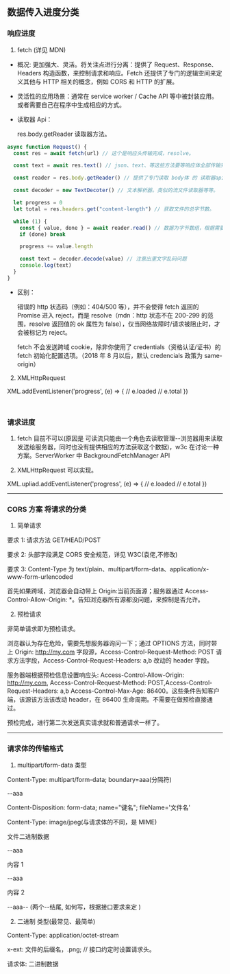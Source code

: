 ## 数据传入进度分类

### 响应进度

1. fetch (详见 MDN)

- 概况: 更加强大、灵活。将关注点进行分离：提供了 Request、Response、Headers 构造函数，来控制请求和响应。Fetch 还提供了专门的逻辑空间来定义其他与 HTTP 相关的概念，例如 CORS 和 HTTP 的扩展。

- 灵活性的应用场景：通常在 service worker / Cache API 等中被封装应用。或者需要自己在程序中生成相应的方式。

- 读取器 Api：

  res.body.getReader 读取器方法。

```js
async function Request() {
  const res = await fetch(url) // 这个是响应头传输完成，resolve。

  const text = await res.text() // json、text、等这些方法要等响应体全部传输完成才触发resolve。

  const reader = res.body.getReader() // 提供了专门读取 body体 的 读取器api。流数据可以获取总数据量、已读数据量，做进度效果。

  const decoder = new TextDecoter() // 文本解析器。类似的流文件读取器等等。

  let progress = 0
  let total = res.headers.get("content-length") // 获取文件的总字节数。

  while (1) {
    const { value, done } = await reader.read() // 数据为字节数组，根据需要做解析操作。
    if (done) break

    progress += value.length

    const text = decoder.decode(value) // 注意出里文字乱码问题
    console.log(text)
  }
}
```

- 区别：

  错误的 http 状态码（例如：404/500 等），并不会使得 fetch 返回的 Promise 进入 reject，而是 resolve（mdn：http 状态不在 200-299 的范围，resolve 返回值的 ok 属性为 false），仅当网络故障时/请求被阻止时，才会被标记为 reject。

  fetch 不会发送跨域 cookie，除非你使用了 credentials（资格认证/证书）的 fetch 初始化配置选项。（2018 年 8 月以后，默认 credencials 政策为 same-origin）

2. XMLHttpRequest

XML.addEventListener('progress', (e) => { // e.loaded // e.total })

```


```

### 请求进度

1. fetch 目前不可以(原因是 可读流只能由一个角色去读取管理--浏览器用来读取发送给服务器，同时也没有提供相应的方法获取这个数据)，w3c 在讨论一种方案。ServerWorker 中 BackgroundFetchManager API

2. XMLHttpRequest 可以实现。

XML.upliad.addEventListener('progress', (e) => { // e.loaded // e.total })

---

### CORS 方案 将请求的分类

1. 简单请求

要求 1: 请求方法 GET/HEAD/POST

要求 2: 头部字段满足 CORS 安全规范，详见 W3C(袁佬,不修改)

要求 3: Content-Type 为 text/plain、multipart/form-data、application/x-www-form-urlencoded

首先如果跨域，浏览器会自动带上 Origin:当前页面源；服务器通过 Access-Control-Allow-Origin: \*。告知浏览器所有源都没问题，来控制是否允许。

2. 预检请求

非简单请求即为预检请求。

浏览器认为存在危险，需要先想服务器询问一下；通过 OPTIONS 方法，同时带上 Origin: http://my.com 字段源，Access-Control-Request-Method: POST 请求方法字段，Access-Control-Request-Headers: a,b 改动的 header 字段。

服务器端根据预检信息设置响应头: Access-Control-Allow-Origin: http://my.com, Access-Control-Request-Method: POST,Access-Control-Request-Headers: a,b Access-Control-Max-Age: 86400。这些条件告知客户端，该源该方法该改动 header，在 86400 生命周期。不需要在做预检直接通过。

预检完成，进行第二次发送真实请求就和普通请求一样了。

---

### 请求体的传输格式

1. multipart/form-data 类型

Content-Type: multipart/form-data; boundary=aaa(分隔符)

--aaa

Content-Disposition: form-data; name="键名"; fileName='文件名'

Content-Type: image/jpeg(与请求体的不同，是 MIME)

文件二进制数据

--aaa

内容 1

--aaa

内容 2

--aaa-- (两个--结尾, 如何写，根据接口要求来定 )

2. 二进制 类型(最常见、最简单)

Content-Type: application/octet-stream

x-ext: 文件的后缀名，.png; // 接口约定时设置请求头。

请求体: 二进制数据
